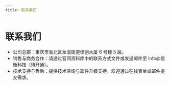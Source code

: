 ```yaml
---
title: 联系我们
---
```


# 联系我们

- 公司总部：重庆市渝北区龙溪街道佳创大厦 6 号楼 5 层。
- 销售与商务合作：请通过官网资料库中的联系方式文件或发送邮件至 info@信衡科技（待开通）。
- 技术支持与售后：提供技术咨询与软件升级支持，欢迎通过在线表单或邮件提交需求。